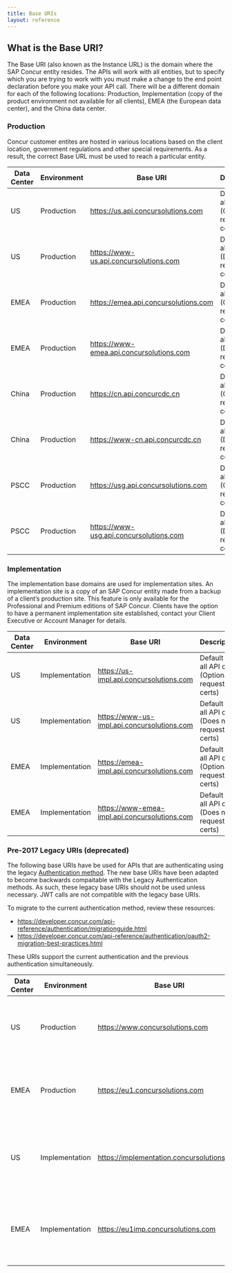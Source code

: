 ```yaml
---
title: Base URIs
layout: reference
---
```


## What is the Base URI?

The Base URI (also known as the Instance URL) is the domain where the SAP Concur entity resides. The APIs will work with all entities, but to specify which you are trying to work with you must make a change to the end point declaration before you make your API call. There will be a different domain for each of the following locations: Production, Implementation (copy of the product environment not available for all clients), EMEA (the European data center), and the China data center.

### Production

Concur customer entites are hosted in various locations based on the client location, government regulations and other special requirements. As a result, the correct Base URL must be used to reach a particular entity.

|Data Center|Environment|Base URI|Description|
|-----------|-----------|--------|-----------|
|US|Production|https://us.api.concursolutions.com |Default for all API calls (Optionally request certs)|
|US|Production|https://www-us.api.concursolutions.com |Default for all API calls (Does not request certs)|
|EMEA|Production|https://emea.api.concursolutions.com |Default for all API calls (Optionally request certs)|
|EMEA|Production|https://www-emea.api.concursolutions.com |Default for all API calls (Does not request certs)|
|China|Production|https://cn.api.concurcdc.cn |Default for all API calls (Optionally request certs)|
|China|Production|https://www-cn.api.concurcdc.cn |Default for all API calls (Does not request certs)|
|PSCC|Production|https://usg.api.concursolutions.com |Default for all API calls (Optionally request certs)|
|PSCC|Production|https://www-usg.api.concursolutions.com |Default for all API calls (Does not request certs)|

### Implementation

The implementation base domains are used for implementation sites. An implementation site is a copy of an SAP Concur entity made from a backup of a client’s production site. This feature is only available for the Professional and Premium editions of SAP Concur. Clients have the option to have a permanent implementation site established, contact your Client Executive or Account Manager for details.

|Data Center|Environment|Base URI|Description|
|-----------|-----------|--------|-----------|
|US|Implementation|https://us-impl.api.concursolutions.com |Default for all API calls (Optionally request certs)|
|US|Implementation|https://www-us-impl.api.concursolutions.com |Default for all API calls (Does not request certs)|
|EMEA|Implementation|https://emea-impl.api.concursolutions.com |Default for all API calls (Optionally request certs)|
|EMEA|Implementation|https://www-emea-impl.api.concursolutions.com |Default for all API calls (Does not request certs)|

### Pre-2017 Legacy URIs (deprecated)

The following base URIs have be used for APIs that are authenticating using the legacy [Authentication method](/authentication/authorization-pre-2017.html). The new base URIs have been adapted to become backwards compaitable with the Legacy Authentication methods. As such, these legacy base URIs should not be used unless necessary. JWT calls are not compatible with the legacy base URIs.

To migrate to the current authentication method, review these resources:

* https://developer.concur.com/api-reference/authentication/migrationguide.html
* https://developer.concur.com/api-reference/authentication/oauth2-migration-best-practices.html

These URIs support the current authentication and the previous authentication simultaneously.

|Data Center|Environment|Base URI|Description|
|-----------|-----------|--------|-----------|
|US|Production|https://www.concursolutions.com |Legacy URI for API calls using pre-2017 authentication for production entities in North America|
|EMEA|Production|https://eu1.concursolutions.com |Legacy URI for API calls using pre-2017 authentication for production entities in Europe|
|US|Implementation|https://implementation.concursolutions.com |Legacy URI for API calls using pre-2017 authentication for implementation entities in North America|
|EMEA|Implementation|https://eu1imp.concursolutions.com |Legacy URI for API calls using pre-2017 authentication for implementation entities in Europe|
